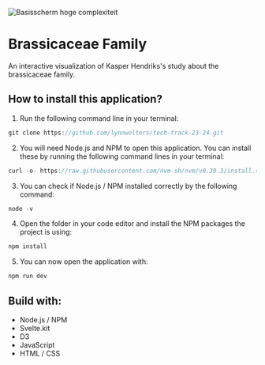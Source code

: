 ![Basisscherm hoge complexiteit](https://github.com/lynnwolters/brassicaceae-family/assets/47858242/e88e49c7-0832-4e44-9275-d6d4487b40fd)

# Brassicaceae Family

An interactive visualization of Kasper Hendriks's study about the brassicaceae family.

## How to install this application?

1. Run the following command line in your terminal:

```js
git clone https://github.com/lynnwolters/tech-track-23-24.git
```

2. You will need Node.js and NPM to open this application. You can install these by running the following command lines in your terminal: 

```js
curl -o- https://raw.githubusercontent.com/nvm-sh/nvm/v0.39.3/install.sh | bash
```

3. You can check if Node.js / NPM installed correctly by the following command:

```js
node -v 
```

4. Open the folder in your code editor and install the NPM packages the project is using:

```js
npm install
```

5. You can now open the application with:

```js
npm run dev
```

## Build with:

* Node.js / NPM
* Svelte.kit
* D3
* JavaScript
* HTML / CSS
